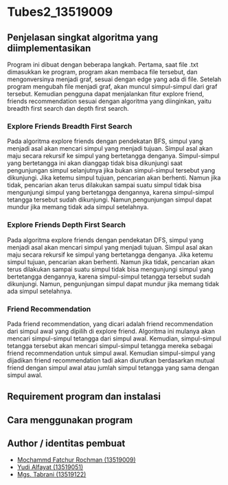 # Tubes2_13519009

## Penjelasan singkat algoritma yang diimplementasikan
Program ini dibuat dengan beberapa langkah. Pertama, saat file .txt dimasukkan ke program, program akan membaca file tersebut, dan mengonversinya menjadi graf, sesuai dengan edge  yang ada di file. Setelah program mengubah file menjadi graf, akan muncul simpul-simpul dari graf tersebut. Kemudian pengguna dapat menjalankan fitur explore friend, friends recommendation sesuai dengan algoritma yang diinginkan, yaitu breadth first search dan depth first search.
### Explore Friends Breadth First Search
Pada algoritma explore friends dengan pendekatan BFS, simpul yang menjadi asal akan mencari simpul yang menjadi tujuan. Simpul asal akan maju secara rekursif ke simpul yang bertetangga denganya. Simpul-simpul yang bertetangga ini akan dianggap tidak bisa dikunjungi saat pengunjungan simpul selanjutnya jika bukan simpul-simpul tersebut yang dikunjungi. Jika ketemu simpul tujuan, pencarian akan berhenti. Namun jika tidak, pencarian akan terus dilakukan sampai suatu simpul tidak bisa mengunjungi simpul yang bertetangga dengannya, karena simpul-simpul tetangga tersebut sudah dikunjungi. Namun,pengunjungan simpul dapat mundur jika memang tidak ada simpul setelahnya.
### Explore Friends Depth First Search
Pada algoritma explore friends dengan pendekatan DFS, simpul yang menjadi asal akan mencari simpul yang menjadi tujuan. Simpul asal akan maju secara rekursif ke simpul yang bertetangga denganya. Jika ketemu simpul tujuan, pencarian akan berhenti. Namun jika tidak, pencarian akan terus dilakukan sampai suatu simpul tidak bisa mengunjungi simpul yang bertetangga dengannya, karena simpul-simpul tetangga tersebut sudah dikunjungi. Namun, pengunjungan simpul dapat mundur jika memang tidak ada simpul setelahnya.
### Friend Recommendation
Pada friend recommendation, yang dicari adalah friend recommendation dari simpul awal yang dipilih di explore friend. Algoritma ini mulanya akan mencari simpul-simpul tetangga dari simpul awal. Kemudian, simpul-simpul tetangga tersebut akan mencari simpul-simpul tetangga mereka sebagai friend recommendation untuk simpul awal. Kemudian simpul-simpul yang dijadikan friend recommendation tadi akan diurutkan berdasarkan mutual friend dengan simpul awal atau jumlah simpul tetangga yang sama dengan simpul awal.
## Requirement program dan instalasi
## Cara menggunakan program

## Author / identitas pembuat
- [Mochammd Fatchur Rochman (13519009)](https://github.com/mochfatchur)
- [Yudi Alfayat (13519051)](https://github.com/yudialfayat)
- [Mgs. Tabrani (13519122)](https://github.com/mgstabrani)